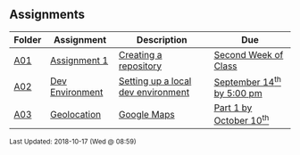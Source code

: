 ## Assignments
| Folder | Assignment | Description | Due|
 | ------------|------------|------------|------------|
 | [A01](/Users/griffin/Code/Courses/4443-Mobile-Apps/tree/master/Assignments/A01) | [ Assignment 1 ](/Users/griffin/Code/Courses/4443-Mobile-Apps/tree/master/Assignments/A01) | [ Creating a repository](/Users/griffin/Code/Courses/4443-Mobile-Apps/tree/master/Assignments/A01) | [Second Week of Class](/Users/griffin/Code/Courses/4443-Mobile-Apps/tree/master/Assignments/A01) |
 | [A02](/Users/griffin/Code/Courses/4443-Mobile-Apps/tree/master/Assignments/A02) | [ Dev Environment ](/Users/griffin/Code/Courses/4443-Mobile-Apps/tree/master/Assignments/A02) | [ Setting up a local dev environment](/Users/griffin/Code/Courses/4443-Mobile-Apps/tree/master/Assignments/A02) | [September 14<sup>th</sup> by 5:00 pm](/Users/griffin/Code/Courses/4443-Mobile-Apps/tree/master/Assignments/A02) |
 | [A03](/Users/griffin/Code/Courses/4443-Mobile-Apps/tree/master/Assignments/A03) | [ Geolocation ](/Users/griffin/Code/Courses/4443-Mobile-Apps/tree/master/Assignments/A03) | [ Google Maps](/Users/griffin/Code/Courses/4443-Mobile-Apps/tree/master/Assignments/A03) | [Part 1 by October 10<sup>th</sup>](/Users/griffin/Code/Courses/4443-Mobile-Apps/tree/master/Assignments/A03) |

<sup>Last Updated: 2018-10-17 (Wed @ 08:59)</sup>